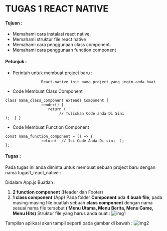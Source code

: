 # TUGAS 1 REACT NATIVE


#### Tujuan :

- Memahami cara instalasi react native.
- Memahami struktur file react native
- Memahami cara penggunaan class component.
- Memahami cara penggunaan function component

#### Petunjuk :

- Perintah untuk membuat project baru :
```
                React-native init nama_project_yang_ingin_anda_buat
```

- Code Membuat Class Component
```
class nama_class_component extends Component {
                render() {
                   return (
                        // Tuliskan Code anda Di Sini
);  } }
```

- Code Membuat Function Component
```
const nama_function_component = () => {
                return(  // Isi Code Anda Di sini  );
};
```

#### Tugas :

Pada tugas ini anda diminta untuk membuat sebuah project baru dengan nama tugas1_react_native :

Didalam App.js Buatlah :
1. **2 function component** (Header dan Footer)
2. **1 class component** (App)
Pada folder **Component** ada **4 buah file**, pada masing-masing file buatlah sebuah **class component** dengan nama sesuai nama file tersebut **( Menu Utama, Menu Berita, Menu Game, Menu Hits)**
Struktur file yang harus anda buat :
![img1](https://lh5.googleusercontent.com/PvgYL5o8Ze38pIi4rOtE2e8WnXeR9ukdain3U4GMTJYnFA0vF-6IVFeOw2BUdRJdiICQSGJ2B0u_Pfgpv9L6yeEFp3GsmxrrmmqKzF5MBFg5gVrh0Nlm6aVsdGpUM9foCtA1STX0)

Tampilan aplikasi akan tampil seperti pada gambar di bawah :
![img2](https://lh3.googleusercontent.com/YJ_9LBqoWZ1w0GaJD97KCE0Kj0TjjPdgNZrX-1mi1nYO101eGyCD4Qxrco2AoJvOU0oezcm7ttd3zgGqWdAiXmbYyVD1t5FUWo-ruhhnAzkXQOQNJwnpK550be6bRNGDtx3AZp9U)
